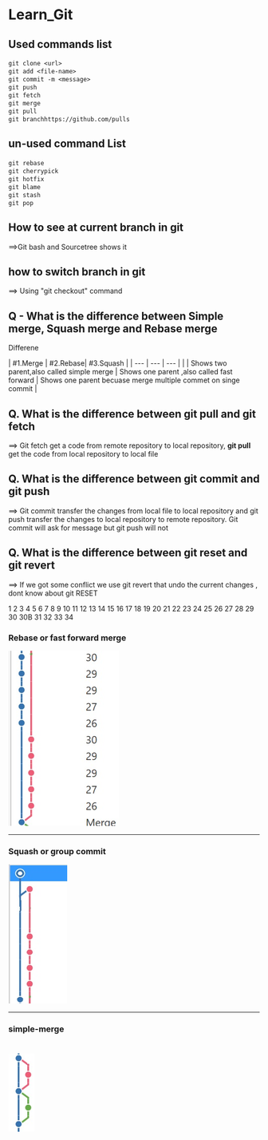 # Learn_Git

## Used commands list
```
git clone <url>
git add <file-name>
git commit -m <message>
git push
git fetch
git merge
git pull
git branchhttps://github.com/pulls
```


## un-used command List

```
git rebase
git cherrypick
git hotfix
git blame
git stash
git pop
```


## How to see at current branch in git
==>Git bash and Sourcetree shows it

## how to switch branch in git
==> Using "git checkout" command

## Q - What is the difference between Simple merge, Squash merge and Rebase merge

Differene

| #1.Merge | #2.Rebase| #3.Squash |
| --- | --- | --- |  |
| Shows two parent,also called simple merge | Shows one parent ,also called fast forward | Shows one parent becuase merge  multiple commet on singe commit |

## Q. What is the difference between git pull and git fetch
==> Git fetch get a code from remote repository to local repository, **git pull** get the code from local repository to local file 

## Q. What is the difference between git commit and git push
==> Git commit transfer the changes from local file to local repository and git push transfer the changes to local repository to remote repository. 
Git commit will ask for message but git push will not 

## Q. What is the difference between git reset and git revert
==> If we got some conflict we use git revert that undo the current changes , dont know about git RESET

1
2
3
4
5
6
7
8
9
10
11
12
13
14
15
16
17
18
19
20
21
22
23
24
25
26
27
28
29
30
30B
31
32
33
34


### Rebase or fast forward merge
![rebase](rebase-forward-merge.jpg)

---

### Squash or group commit
![rebase](squash-or-group-commit.jpg)

---

### simple-merge
![rebase](simple-merge.jpg)
=======

